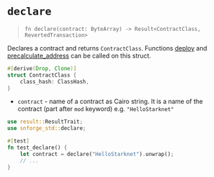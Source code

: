 # `declare`

> `fn declare(contract: ByteArray) -> Result<ContractClass, RevertedTransaction>`

Declares a contract and returns `ContractClass`.
Functions [deploy](./deploy.md) and [precalculate_address](./precalculate_address.md) can be called on this struct.

```rust
#[derive(Drop, Clone)]
struct ContractClass {
    class_hash: ClassHash,
}
```

- `contract` - name of a contract as Cairo string. It is a name of the contract (part after `mod` keyword) e.g. `"HelloStarknet"`

```rust
use result::ResultTrait;
use snforge_std::declare;

#[test]
fn test_declare() {
    let contract = declare("HelloStarknet").unwrap();
    // ...
}
```
